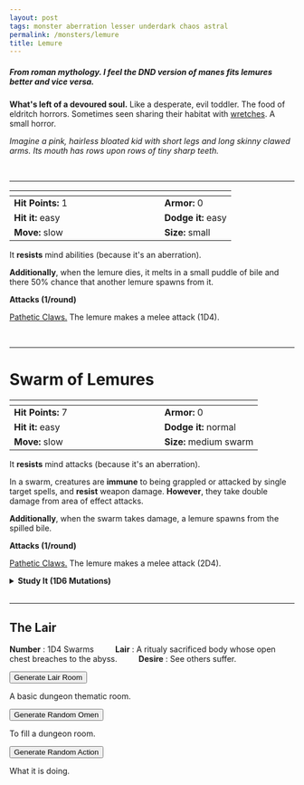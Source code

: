 ```yaml
---
layout: post
tags: monster aberration lesser underdark chaos astral
permalink: /monsters/lemure
title: Lemure
---
```


##### From roman mythology. I feel the DND version of manes fits lemures better and vice versa.

**What's left of a devoured soul.** Like a desperate, evil toddler. The food of eldritch horrors. Sometimes seen sharing their habitat with [wretches](/monsters/abyssal-wretch). A small horror.

_Imagine a pink, hairless bloated kid with short legs and long skinny clawed arms. Its mouth has rows upon rows of tiny sharp teeth._

<br>

---

|  <span style="display: inline-block; width:250px"></span>  |  |
| -------- | --------|
| **Hit Points:** 1 | **Armor:** 0 |
| **Hit it:** easy  | **Dodge it:** easy  |
| **Move:** slow  |  **Size:** small | 

It **resists** mind abilities (because it's an aberration).

**Additionally**, when the lemure dies, it melts in a small puddle of bile and there 50% chance that another lemure spawns from it.

**Attacks (1/round)**

<ins>Pathetic Claws.</ins> The lemure makes a melee attack (1D4).

<br>

---

# Swarm of Lemures

|  <span style="display: inline-block; width:250px"></span>  |  |
| -------- | --------|
| **Hit Points:** 7 | **Armor:** 0 |
| **Hit it:** easy  | **Dodge it:** normal  |
| **Move:** slow  |  **Size:** medium swarm | 

It **resists** mind attacks (because it's an aberration).

In a swarm, creatures are **immune** to being grappled or attacked by single target spells, and **resist** weapon damage. **However**, they take double damage from area of effect attacks.

**Additionally**, when the swarm takes damage, a lemure spawns from the spilled bile.

**Attacks (1/round)**

<ins>Pathetic Claws.</ins> The lemure makes a melee attack (2D4).
<br>

<details markdown="1">
<summary style="font-weight: bold;">Study It (1D6 Mutations)</summary>
A dose of [Lemure Bile](/2024/01/01/lemure-bile/) can be harvested from two dead lemures.
  
If you have disected or conversed with this horror, you can spend the equivalent of 1 bag of gold to feverishly study the thing between two adventures and discover weird knowledge beyond reality. If you do so, your studies of the aberration will change you in horrible, gruesome ways. 

Your body now looks like it is in the process of melting. Roll 1D6 for each gold cost spent this way. 

1. ... you explode in a ball of acid if hit by a critical hit (2D6 damage in a burst).
1. ... your blood becomes acidic (1D6 damage).
1. ... you shrink by one size (-2 inventory slots).
1. ... every time damage brings you below 0 HP, 1D6 hostile lemures burst out of you.
1. ... 1D4 swarms of lemure burst out of you to drag you to the abyss.
1. roll again. You can permanently change one word from one of your class abilities or known spell to “Pathetic”.

</details>

<br>

---

## The Lair

**Number** : 1D4 Swarms <span style="display: inline-block; width:30px"></span>
**Lair** : A ritualy sacrificed body whose open chest breaches to the abyss.  <span style="display: inline-block; width:30px"></span>
**Desire** : See others suffer.

<button id="room-btn">Generate Lair Room</button>
<p id="RoomResult">A basic dungeon thematic room.</p>

<button id="generate-btn">Generate Random Omen</button>
<p id="RoamResult">To fill a dungeon room.</p>

<button onclick="generateMood()">Generate Random Action</button>
<p id="MoodResult">What it is doing.</p>
<script src="/scripts/generateMood.js"></script>

<br>

 <script src="https://code.jquery.com/jquery-3.6.0.min.js"></script>
<script>
      $(document).ready(function() {
        function generateResult(buttonId, resultId, columnRangeStart, columnRangeEnd) {
          $(buttonId).click(function() {
            var searchValue = "0038"; // Change this to the actual value you need

            $.get("/CSV/Monster - Index.csv", function(data) {
              var rows = data.split("\n").slice(1);
              var matchingRows = rows.filter(function(row) {
                var columns = row.split(",");
                return columns[0] === searchValue;
              });

              var selectedRow = matchingRows[Math.floor(Math.random() * matchingRows.length)];
              var selectedCell = selectedRow.split(",")[Math.floor(Math.random() * (columnRangeEnd - columnRangeStart + 1)) + columnRangeStart];

              $(resultId).html(selectedCell); // Use .html() to insert HTML content
            });
          });
        }

        generateResult("#room-btn", "#RoomResult", 38, 43);
        generateResult("#generate-btn", "#RoamResult", 3, 8);
      });
    </script>
